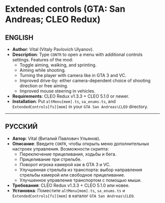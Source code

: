 # Extended controls (GTA: San Andreas; CLEO Redux)
## ENGLISH
* **Author**: Vital (Vitaly Pavlovich Ulyanov).
* **Description**: Type `CONTR` to open a menu with additional controls settings. Features of the mod:
  * Toggle aiming, walking, and sprinting.
  * Aiming while shooting.
  * Turning the player with camera like in GTA 3 and VC.
  * Improved drive-by: either camera-dependent choice of shooting direction or free aiming.
  * Improved mouse steering in vehicles.
* **Requirements**: CLEO Redux v1.3.3 + CLEO 5.1.0 or newer.
* **Installation**: Put `altMenu[mem].ts`, `sa_enums.ts`, and `ExtendedControls[fs][mem]` in your `GTA San Andreas\CLEO` directory.

---

## РУССКИЙ
* **Автор**: Vital (Виталий Павлович Ульянов).
* **Описание**: Введите `CONTR`, чтобы открыть меню дополнительных настроек управления. Возможности скрипта:
  * Переключение прицеливания, ходьбы и бега.
  * Прицеливание при стрельбе.
  * Поворот игрока камерой как в GTA 3 и VC.
  * Улучшенная стрельба из транспорта: выбор направления стрельбы камерой или свободное прицеливание.
  * Улучшенное управление транспортом с помощью мыши.
* **Требования**: CLEO Redux v1.3.3 + CLEO 5.1.0 или новее.
* **Установка**: Поместите `altMenu[mem].ts`, `sa_enums.ts` и `ExtendedControls[fs][mem]` в каталог `GTA San Andreas\CLEO`.